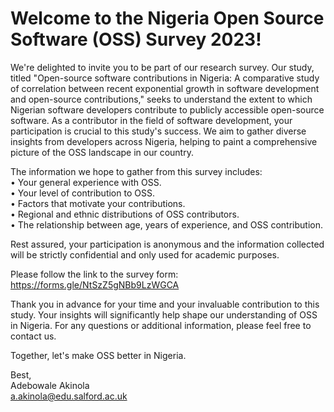 # Welcome to the Nigeria Open Source Software (OSS) Survey 2023!

We're delighted to invite you to be part of our research survey. Our study, titled "Open-source software contributions in Nigeria: A comparative study of correlation between recent exponential growth in software development and open-source contributions," seeks to understand the extent to which Nigerian software developers contribute to publicly accessible open-source software.
As a contributor in the field of software development, your participation is crucial to this study's success. We aim to gather diverse insights from developers across Nigeria, helping to paint a comprehensive picture of the OSS landscape in our country.

The information we hope to gather from this survey includes:  
    • Your general experience with OSS.  
    • Your level of contribution to OSS.  
    • Factors that motivate your contributions.  
    • Regional and ethnic distributions of OSS contributors.  
    • The relationship between age, years of experience, and OSS contribution.  

Rest assured, your participation is anonymous and the information collected will be strictly confidential and only used for academic purposes.

Please follow the link to the survey form: https://forms.gle/NtSzZ5gNBb9LzWGCA

Thank you in advance for your time and your invaluable contribution to this study. Your insights will significantly help shape our understanding of OSS in Nigeria.
For any questions or additional information, please feel free to contact us.

Together, let's make OSS better in Nigeria.

Best,  
Adebowale Akinola  
a.akinola@edu.salford.ac.uk  
